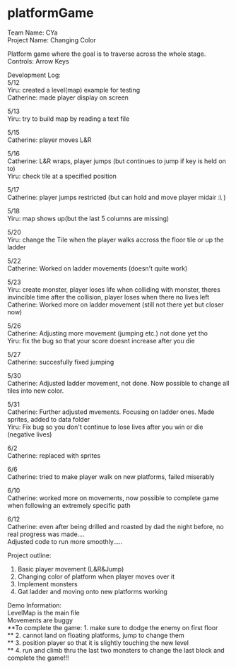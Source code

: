# platformGame

Team Name: CYa   
Project Name: Changing Color

Platform game where the goal is to traverse across the whole stage.   
Controls: Arrow Keys   

Development Log:  
5/12   
Yiru: created a level(map) example for testing  
Catherine: made player display on screen

5/13   
Yiru: try to build map by reading a text file

5/15   
Catherine: player moves L&R  

5/16  
Catherine: L&R wraps, player jumps (but continues to jump if key is held on to)  
Yiru: check tile at a specified position  

5/17  
Catherine: player jumps restricted (but can hold and move player midair :\ )    

5/18  
Yiru: map shows up(but the last 5 columns are missing)  

5/20  
Yiru: change the Tile when the player walks accross the floor tile or up the ladder  

5/22  
Catherine: Worked on ladder movements (doesn't quite work)  

5/23  
Yiru: create monster, player loses life when colliding with monster, theres invincible time after the collision, player loses when there no lives left  
Catherine: Worked more on ladder movement (still not there yet but closer now)  

5/26  
Catherine: Adjusting more movement (jumping etc.) not done yet tho  
Yiru: fix the bug so that your score doesnt increase after you die

5/27  
Catherine: succesfully fixed jumping

5/30  
Catherine: Adjusted ladder movement, not done. Now possible to change all tiles into new color.    

5/31  
Catherine: Further adjusted mvements. Focusing on ladder ones. Made sprites, added to data folder  
Yiru: Fix bug so you don't continue to lose lives after you win or die (negative lives)

6/2  
Catherine: replaced with sprites  

6/6  
Catherine: tried to make player walk on new platforms, failed miserably  

6/10  
Catherine: worked more on movements, now possible to complete game when following an extremely specific path   

6/12  
Catherine: even after being drilled and roasted by dad the night before, no real progress was made....  
           Adjusted code to run more smoothly.....   

Project outline:  
1. Basic player movement (L&R&Jump)  
2. Changing color of platform when player moves over it  
3. Implement monsters  
4. Gat ladder and moving onto new platforms working  

Demo Information:  
LevelMap is the main file  
Movements are buggy  
**To complete the game: 1. make sure to dodge the enemy on first floor  
** 2. cannot land on floating platforms, jump to change them  
** 3. position player so that it is slightly touching the new level  
** 4. run and climb thru the last two monsters to change the last block and complete the game!!!  

